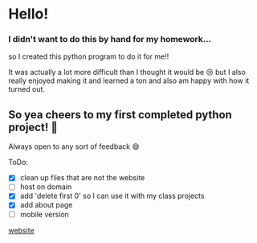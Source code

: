 # Hello!

### I didn't want to do this by hand for my homework...

so I created this python program to do it for me!!

It was actually a lot more difficult than I thought it would be :cry: but I also really enjoyed making it and learned a ton and also am happy with how it turned out.

## So yea cheers to my first completed python project! :tada:

Always open to any sort of feedback :smile:

ToDo: 
- [x] clean up files that are not the website
- [ ] host on domain
- [x] add 'delete first 0' so I can use it with my class projects
- [x] add about page
- [ ] mobile version

[website](https://victoriaslocum.com/)
